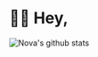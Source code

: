 # 👋🏻 Hey,
![Nova's github stats](https://github-readme-stats.vercel.app/api?username=agentnova&hide=issues&show_icons=true&count_private=true&hide=prs)
